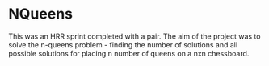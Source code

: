 # NQueens

This was an HRR sprint completed with a pair. The aim of the project was to solve the n-queens problem - finding the number of solutions and all possible solutions for placing n number of queens on a nxn chessboard. 